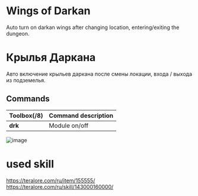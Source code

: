 # Wings of Darkan
Auto turn on darkan wings after changing location, entering/exiting the dungeon.
#	Крылья Даркана
Авто включение крыльев даркана после смены локации, входа / выхода из подземелья.

## Commands
Toolbox(/8) | Command description
--- | ---
**drk** | Module on/off

![image](https://github.com/FrostSigil/picture-DW/blob/main/darkhan%20wing.png)
# used skill
https://teralore.com/ru/item/155555/
https://teralore.com/ru/skill/143000160000/

